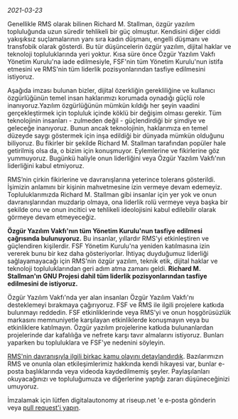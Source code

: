 _2021-03-23_

Genellikle RMS olarak bilinen Richard M. Stallman, özgür yazılım topluluğunda uzun süredir tehlikeli bir güç olmuştur. Kendisini diğer ciddi yakışıksız suçlamalarının yanı sıra kadın düşmanı, engelli düşmanı ve transfobik olarak gösterdi. Bu tür düşüncelerin özgür yazılım, dijital haklar ve teknoloji topluluklarında yeri yoktur. Kısa süre önce Özgür Yazılım Vakfı Yönetim Kurulu'na iade edilmesiyle, FSF'nin tüm Yönetim Kurulu'nun istifa etmesini ve RMS'nin tüm liderlik pozisyonlarından tasfiye edilmesini istiyoruz.

Aşağıda imzası bulunan bizler, dijital özerkliğin gerekliliğine ve kullanıcı özgürlüğünün temel insan haklarımızı korumada oynadığı güçlü role inanıyoruz.Yazılım özgürlüğünün mümkün kıldığı her şeyin vaadini gerçekleştirmek için topluluk içinde köklü bir değişim olması gerekir. Tüm teknolojinin insanları - zulmeden değil - güçlendirdiği bir şimdiye ve geleceğe inanıyoruz. Bunun ancak teknolojinin, haklarımıza en temel düzeyde saygı göstermek için inşa edildiği bir dünyada mümkün olduğunu biliyoruz. Bu fikirler bir şekilde Richard M. Stallman tarafından popüler hale getirilmiş olsa da, o bizim için konuşmuyor. Eylemlerine ve fikirlerine göz yummuyoruz. Bugünkü haliyle onun liderliğini veya Özgür Yazılım Vakfı'nın liderliğini kabul etmiyoruz.

RMS’nin çirkin fikirlerine ve davranışlarına yeterince tolerans gösterildi. İşimizin anlamını bir kişinin mahvetmesine izin vermeye devam edemeyiz. Topluluklarımızda Richard M. Stallman gibi insanlar için yer yok ve onun davranışlarından muzdarip olmaya, ona liderlik rolü vermeye veya başka bir şekilde onu ve onun incitici ve tehlikeli ideolojisini kabul edilebilir olarak görmeye devam etmeyeceğiz.

**Özgür Yazılım Vakfı'nın tüm Yönetim Kurulu'nun tasfiye edilmesi çağrısında bulunuyoruz.** Bu insanlar, yıllardır RMS'yi etkinleştiren ve güçlendiren kişilerdir. FSF Yönetim Kurulu'na yeniden katılmasına izin vererek bunu bir kez daha gösteriyorlar. İhtiyaç duyduğumuz liderliği sağlayamayacağı için RMS'nin özgür yazılım, teknik etik, dijital haklar ve teknoloji topluluklarından geri adım atma zamanı geldi. **Richard M. Stallman'ın GNU Projesi dahil tüm liderlik pozisyonlarından tasfiye edilmesini de istiyoruz.**

Özgür Yazılım Vakfı'nda yer alan insanları Özgür Yazılım Vakfı'nı desteklemeyi bırakmaya çağırıyoruz. FSF ve RMS ile ilgili projelere katkıda bulunmayı reddedin. FSF etkinliklerinde veya RMS'yi ve onun hoşgörüsüzlük markasını memnuniyetle karşılayan etkinliklerde konuşmayın veya bu etkinliklere katılmayın. Özgür yazılım projelerine katkıda bulunanlardan projelerinde dar kafalılığa ve nefrete karşı tavır almalarını istiyoruz. Bunları yaparken bu topluluklara ve FSF'ye nedenini söyleyin.

[RMS'nin davranışıyla ilgili birkaç kamu olayını detaylandırdık][1]. Bazılarımızın RMS ve onunla olan etkileşimlerimiz hakkında kendi hikayesi var, bunlar e-posta başlıklarında veya videoda kaydedilmemiş şeyler. Paylaşılanları okuyacağınızı ve topluluğumuza ve diğerlerine yaptığı zararı düşüneceğinizi umuyoruz.

[1]: https://rms-open-letter.github.io/appendix.tr

İmzalamak için lütfen digitalautonomy at riseup.net 'e e-posta gönderin veya [pull request'i yapın](https://github.com/rms-open-letter/rms-open-letter.github.io/pulls).
